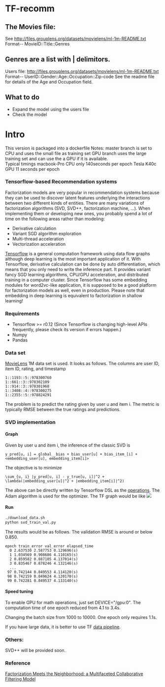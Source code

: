 # TF-recomm

## The Movies file:
See http://files.grouplens.org/datasets/movielens/ml-1m-README.txt <BR>
Format-- MovieID::Title::Genres

## Genres are a list with | delimitors.
Users file: http://files.grouplens.org/datasets/movielens/ml-1m-README.txt <BR>
Format-- UserID::Gender::Age::Occupation::Zip-code
See the readme file for details of the Age and Occupation field.

## What to do
* Expand the model using the users file
* Check the model 


# Intro 
This version is packaged into a dockerfile
Notes:
master branch is set to CPU and uses the small file as  training set
GPU branch uses the large training set and can use the a GPU if it is available.  
Typical timings
macbook-Pro CPU only 140seconds per epoch
Tesla K40c GPU 11 seconds per epoch


### Tensorflow-based Recommendation systems

Factorization models are very popular in recommendation systems because they can be used to discover latent features underlying the interactions between two different kinds of entities. There are many variations of factorization algorithms (SVD, SVD++, factorization machine, ...). When implementing them or developing new ones, you probably spend a lot of time on the following areas rather than modeling:
* Derivative calculation
* Variant SGD algorithm exploration
* Multi-thread acceleration
* Vectorization acceleration

[Tensorflow](https://www.tensorflow.org/) is a general computation framework using data flow graphs although deep learning is the most important application of it. With Tensorflow, derivative calculation can be done by auto differentiation, which means that you only need to write the inference part. It provides variant fancy SGD learning algorithms, CPU/GPU acceleration, and distributed training in a computer cluster. Since Tensorflow has some embedding modules for word2vc-like application, it is supposed to be a good platform for factorization models as well, even in production. Please note that embedding in deep learning is equivalent to factorization in shallow learning! 

### Requirements
* Tensorflow >= r0.12 (Since Tensorflow is changing high-level APIs frequently, please check its version if errors happen.)
* Numpy
* Pandas

### Data set
[MovieLens](http://grouplens.org/datasets/movielens/) 1M data set is used. It looks as follows. The columns are user ID, item ID, rating, and timestamp
```
1::1193::5::978300760
1::661::3::978302109
1::914::3::978301968
1::3408::4::978300275
1::2355::5::978824291
```
The problem is to predict the rating given by user u and item i. The metric is typically RMSE between the true ratings and predictions.

### SVD implementation

#### Graph
Given by user u and item i, the inference of the classic SVD is 
```
y_pred[u, i] = global__bias + bias_user[u] + bias_item_[i] + <embedding_user[u], embedding_item[i]>
```
The objective is to minimize
```
\sum_{u, i} |y_pred[u, i] - y_true[u, i]|^2 + \lambda(|embedding_user[u]|^2 + |embedding_item[i]|^2)
```
The above can be directly written by Tensorflow DSL as the [operations](https://github.com/songgc/TF-recomm/blob/master/ops.py). The Adam algorithm is used for the optimizer. The TF graph would be like
![](doc/graph_svd.png)

#### Run
```bash
./download_data.sh
python svd_train_val.py
```
The results would be as follows. The validation RMSE is around or below 0.850.
```
epoch train_error val_error elapsed_time
  0 2.637530 2.587753 0.129696(s)
  1 1.034569 0.908686 4.110165(s)
  2 0.859582 0.887105 4.137014(s)
  3 0.835467 0.878246 4.132146(s)
  ...
 97 0.742144 0.849553 4.114120(s)
 98 0.742159 0.849624 4.120170(s)
 99 0.742281 0.849537 4.133140(s)
```

#### Speed tuning
To enable GPU for math operations, just set DEVICE="/gpu:0". The computation time of one epoch reduced from 4.1 to 3.4s.

Changing the batch size from 1000 to 10000. One epoch only requires 1.1s.

If you have large data, it is better to use TF [data pipeline](https://www.tensorflow.org/versions/r0.8/how_tos/reading_data/index.html).

### Others:
SVD++ will be provided soon.

### Reference
[Factorization Meets the Neighborhood: a Multifaceted Collaborative Filtering Model](http://www.cs.rochester.edu/twiki/pub/Main/HarpSeminar/Factorization_Meets_the_Neighborhood-_a_Multifaceted_Collaborative_Filtering_Model.pdf)

